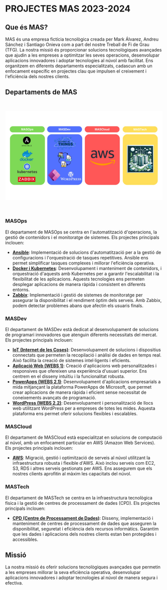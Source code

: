 # PROJECTES MAS 2023-2024

## Que és MAS?

MAS és una empresa fictícia tecnològica creada per Mark Álvarez, Andreu Sánchez i Santiago Onieva com a part del nostre Treball de Fi de Grau (TFG). La nostra missió és proporcionar solucions tecnològiques avançades que ajudin a les empreses a optimitzar les seves operacions, desenvolupar aplicacions innovadores i adoptar tecnologies al núvol amb facilitat. Ens organitzem en diferents departaments especialitzats, cadascun amb un enfocament específic en projectes clau que impulsen el creixement i l'eficiència dels nostres clients.

## Departaments de MAS

<br>

![departaments](.Images/departaments.jpeg)

<br>

### MASOps

El departament de MASOps se centra en l'automatització d'operacions, la gestió de contenidors i el monitoratge de sistemes. Els projectes principals inclouen:

- [**Ansible**](9--Ansible/README.md): Implementació de solucions d'automatització per a la gestió de configuracions i l'orquestració de tasques repetitives. Ansible ens permet simplificar tasques complexes i millorar l'eficiència operativa.
- [**Docker i Kubernetes**](8--Docker/README.md): Desenvolupament i manteniment de contenidors, i orquestració d'aquests amb Kubernetes per a garantir l'escalabilitat i la flexibilitat de les aplicacions. Aquests tecnologies ens permeten desplegar aplicacions de manera ràpida i consistent en diferents entorns.
- [**Zabbix**](5--Monitoritzacio-Zabbix/README.md): Implementació i gestió de sistemes de monitoratge per assegurar la disponibilitat i el rendiment òptim dels serveis. Amb Zabbix, podem detectar problemes abans que afectin els usuaris finals.

### MASDev

El departament de MASDev està dedicat al desenvolupament de solucions de programari innovadores que atenguin diferents necessitats del mercat. Els projectes principals inclouen:

- [**IoT (Internet de les Coses)**](7--IOT/README.md): Desenvolupament de solucions i dispositius connectats que permeten la recopilació i anàlisi de dades en temps real. Això facilita la creació de sistemes intel·ligents i eficients.
- [**Aplicació Web (WEBS 1)**](1--Webs1/README.md): Creació d'aplicacions web personalitzades i responsives que ofereixen una experiència d'usuari superior. Ens centrem en el disseny intuïtiu i la funcionalitat robusta.
- [**PowerApps (WEBS 2.1)**](3--Webs2-PowerApps/README.md): Desenvolupament d'aplicacions empresarials a mida mitjançant la plataforma PowerApps de Microsoft, que permet crear aplicacions de manera ràpida i eficient sense necessitat de coneixements avançats de programació.
- [**WordPress (WEBS 2.2)**](2--Webs2-WordPress/README.md): Desenvolupament i personalització de llocs web utilitzant WordPress per a empreses de totes les mides. Aquesta plataforma ens permet oferir solucions flexibles i escalables.

### MASCloud

El departament de MASCloud està especialitzat en solucions de computació al núvol, amb un enfocament particular en AWS (Amazon Web Services). Els projectes principals inclouen:

- [**AWS**](6--Cloud/README.md): Migració, gestió i optimització de serveis al núvol utilitzant la infraestructura robusta i flexible d'AWS. Això inclou serveis com EC2, S3, RDS i altres serveis gestionats per AWS. Ens assegurem que els nostres clients aprofitin al màxim les capacitats del núvol.

### MASTech
El departament de MASTech se centra en la infraestructura tecnològica física i la gestió de centres de processament de dades (CPD). Els projectes principals inclouen:

- [**CPD (Centre de Processament de Dades)**](4--CPD/README.md): Disseny, implementació i manteniment de centres de processament de dades que asseguren la disponibilitat, seguretat i eficiència dels recursos informàtics. Garantim que les dades i aplicacions dels nostres clients estan ben protegides i accessibles.

## Missió

La nostra missió és oferir solucions tecnològiques avançades que permetin a les empreses millorar la seva eficiència operativa, desenvolupar aplicacions innovadores i adoptar tecnologies al núvol de manera segura i efectiva.
